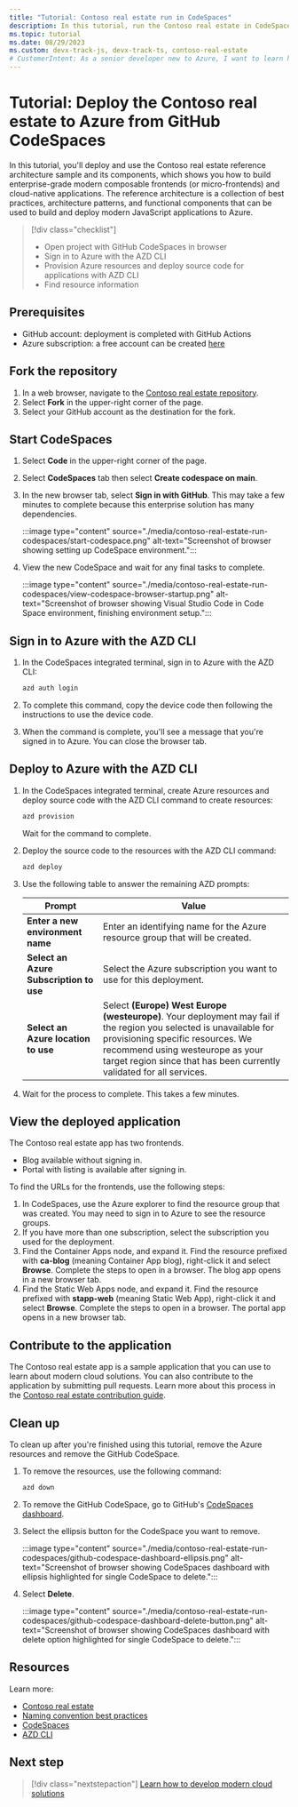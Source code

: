 ```yaml
---
title: "Tutorial: Contoso real estate run in CodeSpaces"
description: In this tutorial, run the Contoso real estate in CodeSpaces for this enterprise-grade modern composable cloud-native application and its scenarios.
ms.topic: tutorial
ms.date: 08/29/2023
ms.custom: devx-track-js, devx-track-ts, contoso-real-estate
# CustomerIntent: As a senior developer new to Azure, I want to learn how to run the Contoso real estate in CodeSpaces so that I can learn how to develop modern cloud solutions.
---
```


# Tutorial: Deploy the Contoso real estate to Azure from GitHub CodeSpaces

In this tutorial, you'll deploy and use the Contoso real estate reference architecture sample and its components, which shows you how to build enterprise-grade modern composable frontends (or micro-frontends) and cloud-native applications. The reference architecture is a collection of best practices, architecture patterns, and functional components that can be used to build and deploy modern JavaScript applications to Azure.

> [!div class="checklist"]
> - Open project with GitHub CodeSpaces in browser
> - Sign in to Azure with the AZD CLI
> - Provision Azure resources and deploy source code for applications with AZD CLI
> - Find resource information

## Prerequisites 

* GitHub account: deployment is completed with GitHub Actions
* Azure subscription: a free account can be created [here](https://azure.microsoft.com/free/)

## Fork the repository

1. In a web browser, navigate to the [Contoso real estate repository](https://github.com/azure-samples/contoso-real-estate).
1. Select **Fork** in the upper-right corner of the page.
1. Select your GitHub account as the destination for the fork.

## Start CodeSpaces

1. Select **Code** in the upper-right corner of the page.
1. Select **CodeSpaces** tab then select **Create codespace on main**.
1. In the new browser tab, select **Sign in with GitHub**. This may take a few minutes to complete because this enterprise solution has many dependencies.

    :::image type="content" source="./media/contoso-real-estate-run-codespaces/start-codespace.png" alt-text="Screenshot of browser showing setting up CodeSpace environment.":::

1. View the new CodeSpace and wait for any final tasks to complete.

    :::image type="content" source="./media/contoso-real-estate-run-codespaces/view-codespace-browser-startup.png" alt-text="Screenshot of browser showing Visual Studio Code in Code Space environment, finishing environment setup.":::

## Sign in to Azure with the AZD CLI

1. In the CodeSpaces integrated terminal, sign in to Azure with the AZD CLI:

    ```bash
    azd auth login
    ``````

1. To complete this command, copy the device code then following the instructions to use the device code. 
1. When the command is complete, you'll see a message that you're signed in to Azure. You can close the browser tab.

## Deploy to Azure with the AZD CLI

1. In the CodeSpaces integrated terminal, create Azure resources and deploy source code with the AZD CLI command to create resources:

    ```bash
    azd provision
    ```    

    Wait for the command to complete.

1. Deploy the source code to the resources with the AZD CLI command:

    ```bash
    azd deploy
    ```

1. Use the following table to answer the remaining AZD prompts:

    |Prompt|Value|
    |--|--|
    |**Enter a new environment name**|Enter an identifying name for the Azure resource group that will be created.| 
    |**Select an Azure Subscription to use**|Select the Azure subscription you want to use for this deployment.|
    |**Select an Azure location to use**|Select **(Europe) West Europe (westeurope)**. Your deployment may fail if the region you selected is unavailable for provisioning specific resources. We recommend using westeurope as your target region since that has been currently validated for all services.|

1. Wait for the process to complete. This takes a few minutes.

## View the deployed application

The Contoso real estate app has two frontends.  

* Blog available without signing in.
* Portal with listing is available after signing in.

To find the URLs for the frontends, use the following steps:

1. In CodeSpaces, use the Azure explorer to find the resource group that was created. You may need to sign in to Azure to see the resource groups.
1. If you have more than one subscription, select the subscription you used for the deployment.
1. Find the Container Apps node, and expand it. Find the resource prefixed with **ca-blog** (meaning Container App blog), right-click it and select **Browse**. Complete the steps to open in a browser. The blog app opens in a new browser tab.
1. Find the Static Web Apps node, and expand it. Find the resource prefixed with **stapp-web** (meaning Static Web App), right-click it and select **Browse**. Complete the steps to open in a browser. The portal app opens in a new browser tab.

## Contribute to the application

The Contoso real estate app is a sample application that you can use to learn about modern cloud solutions. You can also contribute to the application by submitting pull requests. Learn more about this process in the [Contoso real estate contribution guide](https://github.com/Azure-Samples/contoso-real-estate/blob/main/CONTRIBUTING.md).

## Clean up

To clean up after you're finished using this tutorial, remove the Azure resources and remove the GitHub CodeSpace.

1. To remove the resources, use the following command:

    ```bash
    azd down
    ``````

1. To remove the GitHub CodeSpace, go to GitHub's [CodeSpaces dashboard](https://github.com/codespaces).
1. Select the ellipsis button for the CodeSpace you want to remove.

    :::image type="content" source="./media/contoso-real-estate-run-codespaces/github-codespace-dashboard-ellipsis.png" alt-text="Screenshot of browser showing CodeSpaces dashboard with ellipsis highlighted for single CodeSpace to delete.":::
1. Select **Delete**.

    :::image type="content" source="./media/contoso-real-estate-run-codespaces/github-codespace-dashboard-delete-button.png" alt-text="Screenshot of browser showing CodeSpaces dashboard with delete option highlighted for single CodeSpace to delete.":::

## Resources

Learn more:

* [Contoso real estate](https://github.com/azure-samples/contoso-real-estate)
* [Naming convention best practices](/azure/cloud-adoption-framework/ready/azure-best-practices/resource-naming)
* [CodeSpaces](https://docs.github.com/codespaces)
* [AZD CLI](/azure/developer/azure-developer-cli)

## Next step

> [!div class="nextstepaction"]
> [Learn how to develop modern cloud solutions](contoso-real-estate-developer-tools.md)
